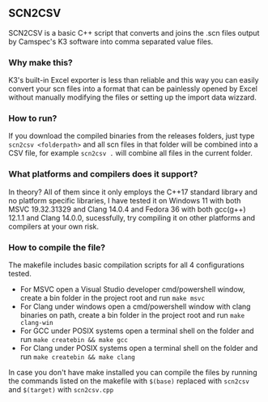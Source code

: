## SCN2CSV
 SCN2CSV is a basic C++ script that converts and joins the .scn files output by Camspec's K3 software into comma separated value files.

### Why make this?
K3's built-in Excel exporter is less than reliable and this way you can easily convert your scn files into a format that can be painlessly opened by Excel without manually modifying the files or setting up the import data wizzard.

### How to run?
If you download the compiled binaries from the releases folders, just type `scn2csv <folderpath>` and all scn files in that folder will be combined into a CSV file, for example `scn2csv .` will combine all files in the current folder.

### What platforms and compilers does it support?
In theory? All of them since it only employs the C++17 standard library and no platform specific libraries, I have tested it on Windows 11 with both MSVC 19.32.31329 and Clang 14.0.4 and Fedora 36 with both gcc(g++) 12.1.1 and Clang 14.0.0, sucessfully, try compiling it on other platforms and compilers at your own risk.

### How to compile the file?
The makefile includes basic compilation scripts for all 4 configurations tested.
 - For MSVC open a Visual Studio developer cmd/powershell window, create a bin folder in the project root and run `make msvc`
 - For Clang under windows open a cmd/powershell window with clang binaries on path, create a bin folder in the project root and run `make clang-win`
 - For GCC under POSIX systems open a terminal shell on the folder and run `make createbin && make gcc`
 - For Clang under POSIX systems open a terminal shell on the folder and run `make createbin && make clang`

In case you don't have make installed you can compile the files by running the commands listed on the makefile with `$(base)` replaced with `scn2csv` and `$(target)` with `scn2csv.cpp`